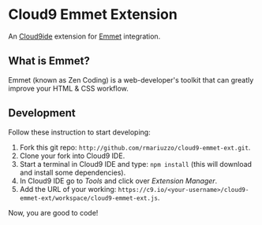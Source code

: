 Cloud9 Emmet Extension
==========================

An [Cloud9ide](http://c9.io/) extension for [Emmet](http://emmet.io/) integration.


What is Emmet?
------------------

Emmet (known as Zen Coding) is a web-developer's toolkit that can greatly improve your HTML & CSS workflow.


Development
-----------

Follow these instruction to start developing:

 1. Fork this git repo: `http://github.com/rmariuzzo/cloud9-emmet-ext.git`.
 2. Clone your fork into Cloud9 IDE.
 3. Start a terminal in Cloud9 IDE and type: `npm install` (this will download and install some dependencies).
 4. In Cloud9 IDE go to _Tools_ and click over _Extension Manager_.
 5. Add the URL of your working: `https://c9.io/<your-username>/cloud9-emmet-ext/workspace/cloud9-emmet-ext.js`.

Now, you are good to code!
